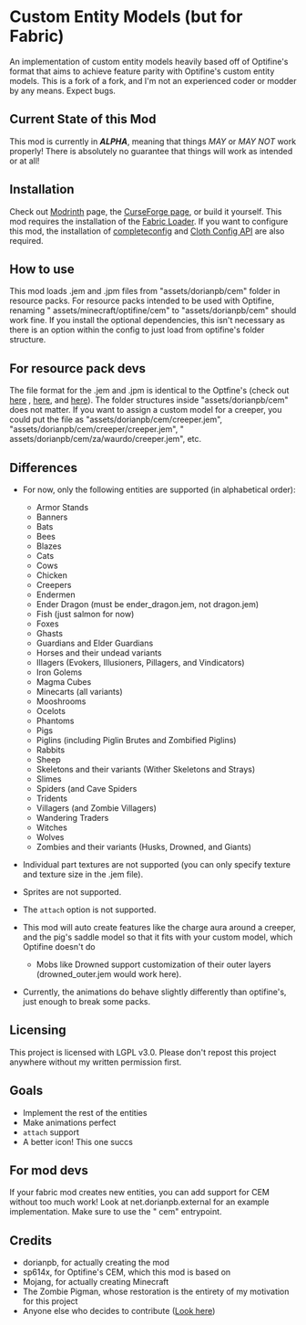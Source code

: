 # Custom Entity Models (but for Fabric)

An implementation of custom entity models heavily based off of Optifine's format that aims to achieve feature parity with Optifine's custom entity models.
This is a fork of a fork, and I'm not an experienced coder or modder by any means. Expect bugs.

## Current State of this Mod

This mod is currently in ***ALPHA***, meaning that things *MAY* or *MAY NOT* work properly! There is absolutely no guarantee that things will work as intended or at all!

## Installation

Check out [Modrinth](https://modrinth.com/mod/cem) page, the [CurseForge page](https://www.curseforge.com/minecraft/mc-mods/custom-entity-models-cem "CurseForge Page"), or
build it yourself. This mod requires the installation of the [Fabric Loader](https://fabricmc.net/use/ "Fabric Loader"). If you want to configure this mod, the installation
of [completeconfig](https://www.curseforge.com/minecraft/mc-mods/completeconfig "completeconfig")
and [Cloth Config API](https://www.curseforge.com/minecraft/mc-mods/cloth-config "cloth api")
are also required.

## How to use

This mod loads .jem and .jpm files from  "assets/dorianpb/cem" folder in resource packs. For resource packs intended to be used with Optifine, renaming "
assets/minecraft/optifine/cem" to "assets/dorianpb/cem" should work fine. If you install the optional dependencies, this isn't necessary as there is an option within the
config to just load from optifine's folder structure.

## For resource pack devs

The file format for the .jem and .jpm is identical to the Optfine's (check out [here](https://github.com/sp614x/optifine/blob/master/OptiFineDoc/doc/cem_model.txt ".jem")
, [here](https://github.com/sp614x/optifine/blob/master/OptiFineDoc/doc/cem_part.txt ".jpm"),
and [here](https://github.com/sp614x/optifine/blob/master/OptiFineDoc/doc/cem_animation.txt "animations")). The folder structures inside "assets/dorianpb/cem" does not matter.
If you want to assign a custom model for a creeper, you could put the file as "assets/dorianpb/cem/creeper.jem", "assets/dorianpb/cem/creeper/creeper.jem", "
assets/dorianpb/cem/za/waurdo/creeper.jem", etc.

## Differences

* For now, only the following entities are supported (in alphabetical order):
	* Armor Stands
	* Banners
	* Bats
	* Bees
	* Blazes
	* Cats
	* Cows
	* Chicken
	* Creepers
	* Endermen
	* Ender Dragon (must be ender_dragon.jem, not dragon.jem)
	* Fish (just salmon for now)
	* Foxes
	* Ghasts
	* Guardians and Elder Guardians
	* Horses and their undead variants
	* Illagers (Evokers, Illusioners, Pillagers, and Vindicators)
	* Iron Golems
	* Magma Cubes
	* Minecarts (all variants)
	* Mooshrooms
	* Ocelots
	* Phantoms
	* Pigs
	* Piglins (including Piglin Brutes and Zombified Piglins)
	* Rabbits
	* Sheep
	* Skeletons and their variants (Wither Skeletons and Strays)
	* Slimes
	* Spiders (and Cave Spiders
	* Tridents
	* Villagers (and Zombie Villagers)
	* Wandering Traders
	* Witches
	* Wolves
	* Zombies and their variants (Husks, Drowned, and Giants)

* Individual part textures are not supported (you can only specify texture and texture size in the .jem file).
* Sprites are not supported.
* The `attach` option is not supported.
* This mod will auto create features like the charge aura around a creeper, and the pig's saddle model so that it fits with your custom model, which Optifine doesn't do
	* Mobs like Drowned support customization of their outer layers (drowned_outer.jem would work here).
* Currently, the animations do behave slightly differently than optifine's, just enough to break some packs.

## Licensing

This project is licensed with LGPL v3.0. Please don't repost this project anywhere without my written permission first.

## Goals

* Implement the rest of the entities
* Make animations perfect
* `attach` support
* A better icon! This one succs

## For mod devs

If your fabric mod creates new entities, you can add support for CEM without too much work! Look at net.dorianpb.external for an example implementation. Make sure to use the "
cem" entrypoint.

## Credits

* dorianpb, for actually creating the mod
* sp614x, for Optifine's CEM, which this mod is based on
* Mojang, for actually creating Minecraft
* The Zombie Pigman, whose restoration is the entirety of my motivation for this project
* Anyone else who decides to contribute ([Look here](https://github.com/dorianpb/cem/graphs/contributors))
